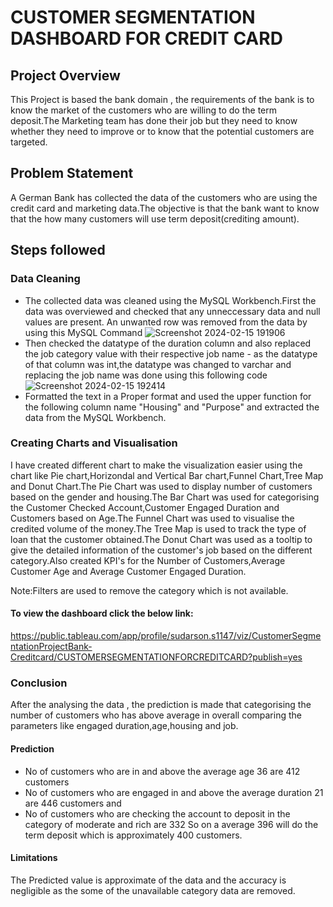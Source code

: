 # CUSTOMER SEGMENTATION DASHBOARD FOR CREDIT CARD
## Project Overview
This Project is based the bank domain , the requirements of the bank is to know the market of the customers who are willing to do the term deposit.The Marketing team has done their job but they need to know whether they need to improve or to know that the potential customers are targeted.
## Problem Statement 
A German Bank has collected the data of the customers who are using the credit card and marketing data.The objective is that the bank want to know that the how many customers will use term deposit(crediting amount).

## Steps followed 
### Data Cleaning
- The collected data was cleaned using the MySQL Workbench.First the data was overviewed and checked that any unneccessary data and null values are present. An unwanted row was removed from the data by using this MySQL Command 
![Screenshot 2024-02-15 191906](https://github.com/Sudarson-analyst/Tableau_Public-Project-/assets/159156381/6a8f3827-8171-4ecd-b492-7b266fe9aa8a)
- Then checked the datatype of the duration column and also replaced the job category value with their respective job name - as the datatype of that column was int,the datatype was changed to varchar and replacing the job name was done using this following code
![Screenshot 2024-02-15 192414](https://github.com/Sudarson-analyst/Tableau_Public-Project-/assets/159156381/6356c017-687d-46b3-b306-cf476c4c2229)
- Formatted the text in a Proper format and used the upper function for the following column name "Housing" and "Purpose" and extracted the data from the MySQL Workbench.

### Creating Charts and Visualisation
I have created different chart to make the visualization easier using the chart like Pie chart,Horizondal and Vertical Bar chart,Funnel Chart,Tree Map and Donut Chart.The Pie Chart was used to display number of customers based on the gender and housing.The Bar Chart was used for categorising the Customer Checked Account,Customer Engaged Duration and Customers based on Age.The Funnel Chart was used to visualise the credited volume of the money.The Tree Map is used to track the type of loan that the customer obtained.The Donut Chart was used as a tooltip to give the detailed information of the customer's job based on the different category.Also created KPI's for the Number of Customers,Average Customer Age and Average Customer Engaged Duration.

Note:Filters are used to remove the category which is not available.

#### To view the dashboard click the below link:
https://public.tableau.com/app/profile/sudarson.s1147/viz/CustomerSegmentationProjectBank-Creditcard/CUSTOMERSEGMENTATIONFORCREDITCARD?publish=yes

### Conclusion
After the analysing the data , the prediction is made that categorising the number of customers who has above average in overall comparing the parameters like engaged duration,age,housing and job.
#### Prediction
- No of customers who are in and above the average age 36 are 412 customers
- No of customers who are engaged in and above the average duration 21 are 446 customers and
- No of customers who are checking the account to deposit in the category of moderate and rich are 332
So on a average 396 will do the term deposit which is approximately 400 customers.

#### Limitations
The Predicted value is approximate of the data and the accuracy is negligible as the some of the unavailable category data are removed.
